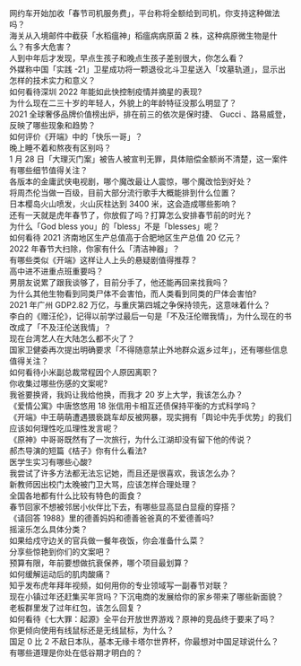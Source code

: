 网约车开始加收「春节司机服务费」，平台称将全额给到司机，你支持这种做法吗？  
海关从入境邮件中截获「水稻瘟神」稻瘟病病原菌 2 株，这种病原微生物是什么？有多大危害？  
人到中年后才发现，早点生孩子和晚点生孩子差别很大，你怎么看？  
外媒称中国「实践 -21」卫星成功将一颗退役北斗卫星送入「坟墓轨道」，显示出怎样的技术实力和意义？  
如何看待深圳 2022 年能如此快控制疫情并摘星的表现?  
为什么现在二三十岁的年轻人，外貌上的年龄特征没那么明显了？  
2021 全球奢侈品牌价值榜出炉，排在前三的依次是保时捷、 Gucci 、路易威登，反映了哪些现象和趋势？  
如何评价《开端》中的「快乐一哥」？  
晚上睡不着和熬夜有区别吗？  
1 月 28 日「大理灭门案」被告人被宣判无罪，具体赔偿金额尚不清楚，这一案件有哪些细节值得关注？  
各版本的金庸武侠电视剧，哪个魔改最让人震惊，哪个魔改恰到好处？  
将周杰伦当做一百级，目前大部分流行歌手大概能排到什么位置？  
日本樱岛火山喷发，火山灰柱达到 3400 米，这会造成哪些影响？  
还有一天就是虎年春节了，你放假了吗？打算怎么安排春节前的时光？  
为什么「God bless you」的「bless」不是「blesses」呢？  
如何看待 2021 济南地区生产总值高于合肥地区生产总值 20 亿元？  
2022 年春节大扫除，你家有什么「清洁神器」？  
有哪些类似《开端》这样让人上头的悬疑剧值得推荐？  
高中进不进重点班重要吗？  
男朋友说累了跟我谈够了，目前分手了，他还能再回来找我吗？  
为什么其他生物看到同类尸体不会害怕，而人类看到同类的尸体会害怕?  
2021 年广州 GDP2.82 万亿，与重庆第四城之争保持领先，这意味着什么？  
李白的《赠汪伦》，记得以前学过最后一句是「不及汪伦赠我情」，为什么现在的书改成了「不及汪伦送我情」？  
现在台湾艺人在大陆怎么都不火了？  
国家卫健委再次提出明确要求「不得随意禁止外地群众返乡过年」，还有哪些信息值得关注？  
如何看待小米副总裁常程因个人原因离职？  
你收集过哪些伤感的文案呢?  
我爸要换肾，我妈让我给他换，而我才 20 岁上大学，我该怎么办？  
《爱情公寓》中唐悠悠用 18 张信用卡相互还债保持平衡的方式科学吗？  
《开端》中王萌萌遭遇猥亵跳车却反被网暴，现实拥有「舆论中先手优势」的我们应该如何理性吃瓜理性发言呢？  
《原神》中哥哥既然有了一次旅行，为什么江湖却没有留下他的传说？  
郝杰导演的短篇《桔子》你有什么看法?  
医学生实习有哪些心酸?  
我尝试了许多方法都无法忘记她，而且还是很喜欢，我该怎么办？  
新教师因出校门太晚被门卫大骂，应该怎样合理处理？  
全国各地都有什么比较有特色的面食？  
春节回家不想被邻居小伙伴比下去，有哪些显高显白显瘦的穿搭？  
《请回答 1988》里的德善妈妈和德善爸爸真的不爱德善吗?  
摇滚乐怎么具体分类？  
如果给戍守边关的官兵做一餐年夜饭，你会准备什么菜？  
分享些惊艳到你们的文案吧？  
预算有限，年前要想做抗衰保养，哪个项目最划算？  
如何缓解运动后的肌肉酸痛？  
知乎发布虎年拜年视频，如何用你的专业领域写一副春节对联？  
现在小镇过年还赶集买年货吗？下沉电商的发展给你的家乡带来了哪些新面貌？  
老板群里发了过年红包，该怎么回复？  
如何看待《七大罪：起源》全平台开放世界游戏？原神的竞品终于要来了吗？  
你更倾向使用有线鼠标还是无线鼠标，为什么？  
国足 0 比 2 不敌日本队，基本无缘卡塔尔世界杯，你最想对中国足球说什么？  
有哪些道理是你处在低谷期才明白的？  
